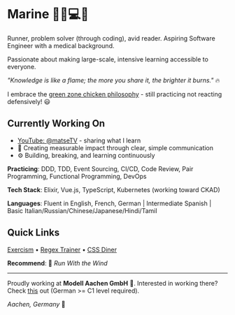 # Marine 🏃‍♀️💻📖
Runner, problem solver (through coding), avid reader. Aspiring Software Engineer with a medical background.

Passionate about making large-scale, intensive learning accessible to everyone.

*"Knowledge is like a flame; the more you share it, the brighter it burns."* 🔥

I embrace the [green zone chicken philosophy](https://www.youtube.com/watch?v=vjSTNv4gyMM) - still practicing not reacting defensively! 😃

## Currently Working On
- [YouTube: @matseTV](https://www.youtube.com/@matseTV) - sharing what I learn
- 🎯 Creating measurable impact through clear, simple communication
- ⚙️ Building, breaking, and learning continuously

**Practicing**: DDD, TDD, Event Sourcing, CI/CD, Code Review, Pair Programming, Functional Programming, DevOps

**Tech Stack**: Elixir, Vue.js, TypeScript, Kubernetes (working toward CKAD)

**Languages**: Fluent in English, French, German | Intermediate Spanish | Basic Italian/Russian/Chinese/Japanese/Hindi/Tamil

## Quick Links
[Exercism](https://exercism.org/dashboard) • [Regex Trainer](https://regexone.com/) • [CSS Diner](https://cssdiner.com/)

**Recommend**: 🍿 *Run With the Wind*

---
Proudly working at **Modell Aachen GmbH** 💼. 
Interested in working there? Check [this](https://www.modell-aachen.de/karriere/senior-software-engineer) out (German >= C1 level required).

*Aachen, Germany* 📍
